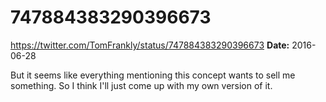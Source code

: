 # 747884383290396673
https://twitter.com/TomFrankly/status/747884383290396673
**Date:** 2016-06-28

But it seems like everything mentioning this concept wants to sell me something. So I think I'll just come up with my own version of it.
